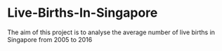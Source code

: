 # Live-Births-In-Singapore
The aim of this project is to analyse the average number of live births in Singapore from 2005 to 2016
